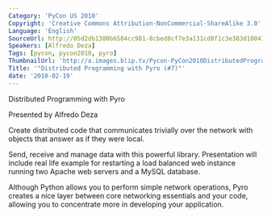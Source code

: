```yaml
---
Category: 'PyCon US 2010'
Copyright: 'Creative Commons Attribution-NonCommercial-ShareAlike 3.0'
Language: 'English'
SourceUrl: http://05d2db1380b6504cc981-8cbed8cf7e3a131cd8f1c3e383d10041.r93.cf2.rackcdn.com/pycon-us-2010/342_distributed-programming-with-pyro-7.m4v
Speakers: [Alfredo Deza]
Tags: [pycon, pycon2010, pyro]
ThumbnailUrl: 'http://a.images.blip.tv/Pycon-PyCon2010DistributedProgrammingWithPyro7718.png'
Title: '"Distributed Programming with Pyro (#7)"'
date: '2010-02-19'
---
```

Distributed Programming with Pyro

  
Presented by Alfredo Deza

  
Create distributed code that communicates trivially over the network with
objects that answer as if they were local.

  
Send, receive and manage data with this powerful library. Presentation will
include real life example for restarting a load balanced web instance running
two Apache web servers and a MySQL database.

  
Although Python allows you to perform simple network operations, Pyro creates
a nice layer between core networking essentials and your code, allowing you to
concentrate more in developing your application.

